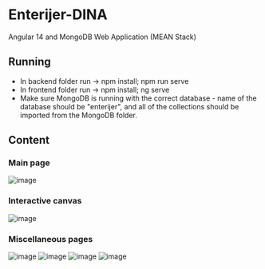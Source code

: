 # Enterijer-DINA
Angular 14 and MongoDB Web Application (MEAN Stack)

## Running
- In backend folder run -> npm install; npm run serve
- In frontend folder run -> npm install; ng serve
- Make sure MongoDB is running with the correct database - name of the database should be "enterijer", and all of the collections should be imported from the MongoDB folder. 

## Content

### Main page
![image](https://github.com/MegatronJeremy/Enterijer-DINA/assets/81580576/1fe4cfb3-7596-43f8-b204-a73d7ad5a6f5)

### Interactive canvas
![image](https://github.com/MegatronJeremy/Enterijer-DINA/assets/81580576/545240fa-8856-4abd-860c-6fb2c1591fbe)

### Miscellaneous pages
![image](https://github.com/MegatronJeremy/Enterijer-DINA/assets/81580576/10624e7f-389b-465f-80fa-98dcd472eed1)
![image](https://github.com/MegatronJeremy/Enterijer-DINA/assets/81580576/a700ceab-cc13-46c4-8c4f-c40e1648f68c)
![image](https://github.com/MegatronJeremy/Enterijer-DINA/assets/81580576/a19516cc-432d-43ec-a9ac-15501d572c09)
![image](https://github.com/MegatronJeremy/Enterijer-DINA/assets/81580576/3fd1bd57-b217-44b1-b6eb-9f24a26a3b47)
